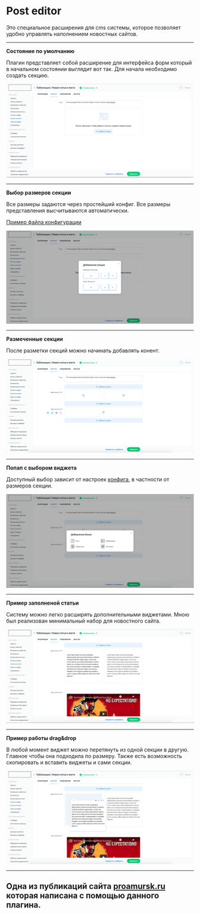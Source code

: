 # Post editor

Это специальное расширения для cms системы, которое позволяет удобно управлять наполнением 
новостных сайтов.

---

**Состояние по умолчанию**

Плагин представляет собой расширение для интерфейса форм 
который в начальном состоянии выглядит вот так. Для начала необходимо создать секцию.

![](../../static/post_editor/01.png)

---

**Выбор размеров секции**

Все размеры задаются через простейший конфиг. Все размеры представления высчитываются автоматически.

[Пример файла конфигурации](/3.Perfectura_cms/code_examples/configs/posteditor_config.js) 

![](../../static/post_editor/02.png)

---

**Размеченные секции**

После разметки секций можно начинать добавлять конент.

![](../../static/post_editor/03.png)

---

**Попап с выбором виджета**

Доступный выбор зависит от настроек 
[конфига](/3.Perfectura_cms/code_examples/configs/posteditor_config.js), в частности от размеров секции.

![](../../static/post_editor/04.png)

---

**Пример заполненой статьи**

Систему можно легко расширять дополнительными виджетами. Мною был реализован минимальный набор для 
новостного сайта.

![](../../static/post_editor/05.png)

---

**Пример работы drag&drop**

В любой момент виджет можно перетянуть из одной секции в другую. Главное чтобы она подходила по размеру.
Также есть возможность скопировать и вставить виджеты и сами секции.

![](../../static/post_editor/06.png)

---


## Одна из публикаций сайта [proamursk.ru](https://proamursk.ru/news/104/) которая написана с помощью данного плагина. 